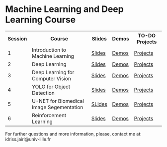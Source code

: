<h1>Machine Learning and Deep Learning Course</h1>

<table>
  <tr>
    <th>Session</th>
    <th>Course</th>
    <th>Slides</th>
    <th>Demos</th>
    <th>TO-DO Projects</th>
  </tr>
  <tr>
    <td>1</td>
    <td>Introduction to Machine Learning</td>
    <td><a href="Link">Slides</a></td>
    <td><a href="slides">Demos</a></td>
    <td><a href="colab">Projects</a></td>
  </tr>
  <tr>
    <td>2</td>
    <td>Deep Learning</td>
    <td><a href="Link">Slides</a></td>
    <td><a href="slides">Demos</a></td>
    <td><a href="colab">Projects</a></td>
  </tr>
  <tr>
    <td>3</td>
    <td>Deep Learning for Computer Vision</td>
    <td><a href="Link">Slides</a></td>
    <td><a href="slides">Demos</a></td>
    <td><a href="colab">Projects</a></td>
  </tr>
  <tr>
    <td>4</td>
    <td>YOLO for Object Detection</td>
    <td><a href="Link">Slides</a></td>
    <td><a href="slides">Demos</a></td>
    <td><a href="colab">Projects</a></td>
  </tr>
  <tr>
    <td>5</td>
    <td>U-NET for Biomedical Image Segementation</td>
    <td><a href="Link">SLides</a></td>
    <td><a href="slides">Demos</a></td>
    <td><a href="colab">Projects</a></td>
  </tr>
  <tr>
    <td>6</td>
    <td>Reinforcement Learning</td>
    <td><a href="Link">Slides</a></td>
    <td><a href="slides">Demos</a></td>
    <td><a href="colab">Projects</a></td>
  </tr>
</table>
For further questions and more information, please, contact me at: idriss.jairi@univ-lille.fr
